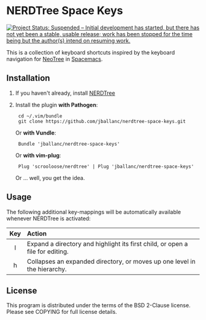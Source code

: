 # NERDTree Space Keys

[![Project Status: Suspended – Initial development has started, but there has not yet been a stable, usable release; work has been stopped for the time being but the author(s) intend on resuming work.](http://www.repostatus.org/badges/latest/suspended.svg)](http://www.repostatus.org/#suspended)

This is a collection of keyboard shortcuts inspired by the keyboard navigation
for [NeoTree](https://github.com/jaypei/emacs-neotree) in
[Spacemacs](https://github.com/syl20bnr/spacemacs).


## Installation

1. If you haven't already, install [NERDTree](https://github.com/scrooloose/nerdtree)

2. Install the plugin **with Pathogen**:

        cd ~/.vim/bundle
        git clone https://github.com/jballanc/nerdtree-space-keys.git

   Or **with Vundle**:

        Bundle 'jballanc/nerdtree-space-keys'

   Or **with vim-plug**:

        Plug 'scrooloose/nerdtree' | Plug 'jballanc/nerdtree-space-keys'

   Or ... well, you get the idea.


## Usage

The following additional key-mappings will be automatically available whenever
NERDTree is activated:

 Key | Action
:---:|:------
  l  | Expand a directory and highlight its first child, or open a file for editing.
  h  | Collapses an expanded directory, or moves up one level in the hierarchy.


## License

This program is distributed under the terms of the BSD 2-Clause license. Please
see COPYING for full license details.
